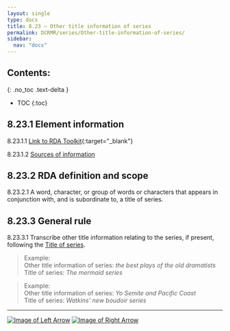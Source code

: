 ```yaml
---
layout: single
type: docs
title: 8.23 — Other title information of series
permalink: DCRMR/series/Other-title-information-of-series/
sidebar:
  nav: "docs"
---
```


## Contents:
{: .no_toc .text-delta }

- TOC
{:toc}

## 8.23.1 Element information

<a name="8.23.1.1">8.23.1.1</a> [Link to RDA Toolkit](https://beta.rdatoolkit.org/Content/Index?externalId=en-US_ala-fb17363e-47f7-3220-aef9-256796432ab9){:target="_blank"}

<a name="8.23.1.2">8.23.1.2</a> [Sources of information](/DCRMR/series/#8011-sources-of-information)

## 8.23.2 RDA definition and scope

<a name="8.23.2.1">8.23.2.1</a> A word, character, or group of words or characters that appears in conjunction with, and is subordinate to, a title of series.

## 8.23.3 General rule

<a name="8.23.3.1">8.23.3.1</a> Transcribe other title information relating to the series, if present, following the [Title of series](/DCRMR/series/Title-of-series/).

>Example:  
>Other title information of series: <CITE>the best plays of the old dramatists</CITE>  
>Title of series: <CITE>The mermaid series</CITE>  

>Example:  
>Other title information of series: <CITE>Yo Semite and Pacific Coast</CITE>  
>Title of series: <CITE>Watkins' new boudoir series</CITE>

---

[![Image of Left Arrow](https://rbms-bsc.github.io/DCRMR/assets/pictures/navigation/Arrow_Left.png "8.215 — Parallel title of series")](/DCRMR/series/Parallel-title-of-series/) [![Image of Right Arrow](https://rbms-bsc.github.io/DCRMR/assets/pictures/navigation/Arrow_Right.png "8.235 — Parallel other title information of series")](/DCRMR/series/Parallel-other-title-information-of-series/)
